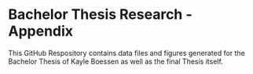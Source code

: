 # Bachelor Thesis Research - Appendix
This GitHub Respository contains data files and figures generated for the Bachelor Thesis of Kayle Boessen as well as the final Thesis itself.
